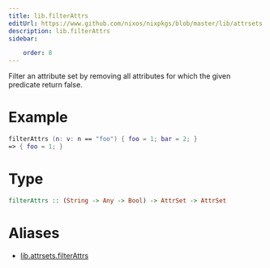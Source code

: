 ```yaml
---
title: lib.filterAttrs
editUrl: https://www.github.com/nixos/nixpkgs/blob/master/lib/attrsets.nix#L384C5
description: lib.filterAttrs
sidebar:

    order: 8
---
```


Filter an attribute set by removing all attributes for which the
given predicate return false.

# Example

```nix
filterAttrs (n: v: n == "foo") { foo = 1; bar = 2; }
=> { foo = 1; }
```

# Type

```haskell
filterAttrs :: (String -> Any -> Bool) -> AttrSet -> AttrSet
```


# Aliases

- [lib.attrsets.filterAttrs](/reference/libattrsets.filterAttrs)


